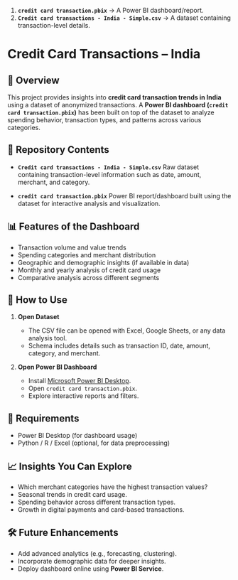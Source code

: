 1. **`credit card transaction.pbix`** → A Power BI dashboard/report.
2. **`Credit card transactions - India - Simple.csv`** → A dataset containing transaction-level details.

# Credit Card Transactions – India

## 📌 Overview

This project provides insights into **credit card transaction trends in India** using a dataset of anonymized transactions. A **Power BI dashboard (`credit card transaction.pbix`)** has been built on top of the dataset to analyze spending behavior, transaction types, and patterns across various categories.

## 📂 Repository Contents

* **`Credit card transactions - India - Simple.csv`**
  Raw dataset containing transaction-level information such as date, amount, merchant, and category.

* **`credit card transaction.pbix`**
  Power BI report/dashboard built using the dataset for interactive analysis and visualization.

## 📊 Features of the Dashboard

* Transaction volume and value trends
* Spending categories and merchant distribution
* Geographic and demographic insights (if available in data)
* Monthly and yearly analysis of credit card usage
* Comparative analysis across different segments

## 🚀 How to Use

1. **Open Dataset**

   * The CSV file can be opened with Excel, Google Sheets, or any data analysis tool.
   * Schema includes details such as transaction ID, date, amount, category, and merchant.

2. **Open Power BI Dashboard**

   * Install [Microsoft Power BI Desktop](https://powerbi.microsoft.com/desktop/).
   * Open `credit card transaction.pbix`.
   * Explore interactive reports and filters.

## 🔧 Requirements

* Power BI Desktop (for dashboard usage)
* Python / R / Excel (optional, for data preprocessing)

## 📈 Insights You Can Explore

* Which merchant categories have the highest transaction values?
* Seasonal trends in credit card usage.
* Spending behavior across different transaction types.
* Growth in digital payments and card-based transactions.

## 🛠️ Future Enhancements

* Add advanced analytics (e.g., forecasting, clustering).
* Incorporate demographic data for deeper insights.
* Deploy dashboard online using **Power BI Service**.

